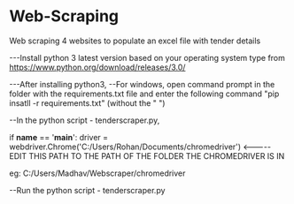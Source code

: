 # Web-Scraping
Web scraping 4 websites to populate an excel file with tender details

---Install python 3 latest version based on your operating system type from https://www.python.org/download/releases/3.0/

---After installing python3,
--For windows, open command prompt in the folder with the requirements.txt file and enter the following command "pip insatll -r requirements.txt" (without the " ")

--In the python script - tenderscraper.py,

if __name__ == '__main__':
	driver = webdriver.Chrome('C:/Users/Rohan/Documents/chromedriver') <----- EDIT THIS PATH TO THE PATH OF THE FOLDER THE CHROMEDRIVER IS IN 

eg: C:/Users/Madhav/Webscraper/chromedriver

--Run the python script - tenderscraper.py
